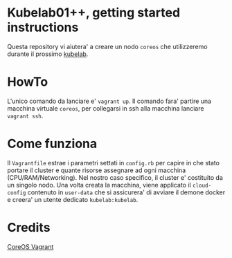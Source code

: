 # Kubelab01++, getting started instructions

Questa repository vi aiutera' a creare un nodo `coreos` che utilizzeremo durante il prossimo [kubelab](https://www.meetup.com/kubernetes-milano/events/239987565). 

# HowTo

L'unico comando da lanciare e' `vagrant up`. Il comando fara' partire una macchina virtuale `coreos`, per collegarsi in ssh alla macchina lanciare `vagrant ssh`.

# Come funziona

Il `Vagrantfile` estrae i parametri settati in `config.rb` per capire in che stato portare il cluster e quante risorse assegnare ad ogni macchina (CPU/RAM/Networking). Nel nostro caso specifico, il cluster e' costituito da un singolo nodo. Una volta creata la macchina, viene applicato il `cloud-config` contenuto in `user-data` che si assicurera' di avviare il demone docker e creera' un utente dedicato `kubelab:kubelab`.

# Credits

[CoreOS Vagrant](https://coreos.com/os/docs/latest/booting-on-vagrant.html)
